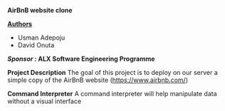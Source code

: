 <b>AirBnB website clone</b>


<b><u>Authors</u></b>
<ul>  
<li>Usman Adepoju</li>
<li>David Onuta</li>
</ul>


<b><i>Sponsor : </i> ALX Software Engineering Programme</b>


<b>Project Description</b>
The goal of this project is to deploy on our server
a simple copy of the AirBnB website (https://www.airbnb.com/)

<b>Command Interpreter</b>
A command interpreter will help manipulate data without a visual interface
